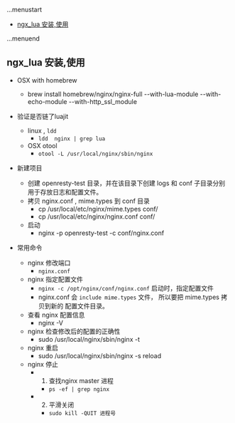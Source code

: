 ...menustart

 - [ngx_lua 安装,使用](#737edafc16acd1a5ff7fa0d34d5860a7)

...menuend


<h2 id="737edafc16acd1a5ff7fa0d34d5860a7"></h2>

## ngx_lua 安装,使用

 - OSX with homebrew 
     - brew install homebrew/nginx/nginx-full --with-lua-module --with-echo-module --with-http_ssl_module

 - 验证是否链了luajit
     - linux , `ldd`
         - `ldd  nginx | grep lua`
     - OSX otool
         - `otool -L /usr/local/nginx/sbin/nginx`

 - 新建项目
     - 创建 openresty-test 目录，并在该目录下创建 logs 和 conf 子目录分别用于存放日志和配置文件。
     - 拷贝 nginx.conf , mime.types 到 conf 目录
         - cp /usr/local/etc/nginx/mime.types conf/
         - cp /usr/local/etc/nginx/nginx.conf conf/
     - 启动
         - nginx -p openresty-test -c conf/nginx.conf     

 - 常用命令
     - nginx 修改端口
         - `nginx.conf`
     - nginx 指定配置文件
         - `nginx -c /opt/nginx/conf/nginx.conf` 启动时，指定配置文件    
         - nginx.conf 会 `include mime.types` 文件， 所以要把 mime.types 拷贝到新的 配置文件目录。
     - 查看 nginx 配置信息
         - nginx -V    
     - nginx 检查修改后的配置的正确性
         - sudo /usr/local/nginx/sbin/nginx -t
     - nginx 重启
        - sudo /usr/local/nginx/sbin/nginx -s reload
    - nginx 停止
        - 1. 查找nginx master 进程
            - `ps -ef | grep nginx`
        - 2. 平滑关闭 
            - `sudo kill -QUIT 进程号`         	